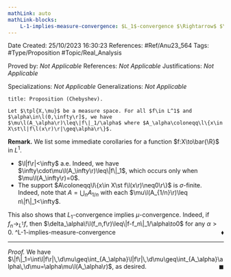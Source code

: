 ```yaml
---
mathLink: auto
mathLink-blocks:
    L-1-implies-measure-convergence: $L_1$-convergence $\Rightarrow$ $\mu$-convergence
---
```


<div class="topSpace"></div>

Date Created: 25/10/2023 16:30:23
References: #Ref/Anu23_564
Tags: #Type/Proposition #Topic/Real_Analysis

Proved by: <i>Not Applicable</i>
References: <i>Not Applicable</i>
Justifications: <i>Not Applicable</i>

Specializations: <i>Not Applicable</i>
Generalizations: <i>Not Applicable</i>

``` ad-Proposition
title: Proposition (Chebyshev).

Let $\tpl{X,\mu}$ be a measure space. For all $f\in L^1$ and $\alpha\in\l(0,\infty\r]$, we have $\mu\l(A_\alpha\r)\leq\|f\|_1/\alpha$ where $A_\alpha\coloneqq\l\{x\in X\st\l|f\l(x\r)\r|\geq\alpha\r\}$.

```

<b>Remark.</b> We list some immediate corollaries for a function $f:X\to\bar{\R}$ in $L^1$.
* $\l|f\r|<\infty$ a.e. Indeed, we have $\infty\cdot\mu\l(A_\infty\r)\leq\|f\|_1$, which occurs only when $\mu\l(A_\infty\r)=0$.
* The support $A\coloneqq\l\{x\in X\st f\l(x\r)\neq0\r\}$ is $\sigma$-finite. Indeed, note that $A=\bigcup_nA_{1/n}$ with each $\mu\l(A_{1/n}\r)\leq n\|f\|_1<\infty$.

This also shows that $L_1$-convergence implies $\mu$-convergence. Indeed, if $f_n\to_{L^1}\!f$, then $\delta_\alpha\!\l(f_n,f\r)\leq\|f-f_n\|_1/\alpha\to0$ for any $\alpha>0$.<span style="float:right;">$\blacklozenge$</span> ^L-1-implies-measure-convergence

---

<i>Proof.</i> We have $\|f\|_1=\int\l|f\r|\,\d\mu\geq\int_{A_\alpha}\l|f\r|\,\d\mu\geq\int_{A_\alpha}\alpha\,\d\mu=\alpha\mu\l(A_\alpha\r)$, as desired.<span style="float:right;">$\blacksquare$</span>
